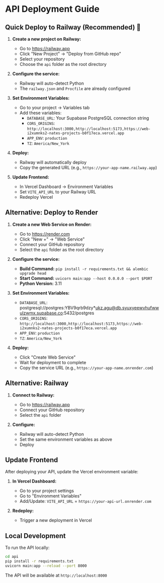 # API Deployment Guide

## Quick Deploy to Railway (Recommended) 🚀

1. **Create a new project on Railway:**
   - Go to https://railway.app
   - Click "New Project" → "Deploy from GitHub repo"
   - Select your repository
   - Choose the `api` folder as the root directory

2. **Configure the service:**
   - Railway will auto-detect Python
   - The `railway.json` and `Procfile` are already configured

3. **Set Environment Variables:**
   - Go to your project → Variables tab
   - Add these variables:
     - `DATABASE_URL`: Your Supabase PostgreSQL connection string
     - `CORS_ORIGINS`: `http://localhost:3000,http://localhost:5173,https://web-i2xumnks2-nates-projects-b0f17eca.vercel.app`
     - `APP_ENV`: `production`
     - `TZ`: `America/New_York`

4. **Deploy:**
   - Railway will automatically deploy
   - Copy the generated URL (e.g., `https://your-app-name.railway.app`)

5. **Update Frontend:**
   - In Vercel Dashboard → Environment Variables
   - Set `VITE_API_URL` to your Railway URL
   - Redeploy Vercel

## Alternative: Deploy to Render

1. **Create a new Web Service on Render:**
   - Go to https://render.com
   - Click "New +" → "Web Service"
   - Connect your GitHub repository
   - Select the `api` folder as the root directory

2. **Configure the service:**
   - **Build Command:** `pip install -r requirements.txt && alembic upgrade head`
   - **Start Command:** `uvicorn main:app --host 0.0.0.0 --port $PORT`
   - **Python Version:** 3.11

3. **Set Environment Variables:**
   - `DATABASE_URL`: postgresql://postgres:YBV9qrb9dzy*ukz.agu@db.syuxyeewvhufwwulzwmx.supabase.co:5432/postgres
   - `CORS_ORIGINS`: `http://localhost:3000,http://localhost:5173,https://web-i2xumnks2-nates-projects-b0f17eca.vercel.app`
   - `APP_ENV`: `production`
   - `TZ`: `America/New_York`

4. **Deploy:**
   - Click "Create Web Service"
   - Wait for deployment to complete
   - Copy the service URL (e.g., `https://your-app-name.onrender.com`)

## Alternative: Railway

1. **Connect to Railway:**
   - Go to https://railway.app
   - Connect your GitHub repository
   - Select the `api` folder

2. **Configure:**
   - Railway will auto-detect Python
   - Set the same environment variables as above
   - Deploy

## Update Frontend

After deploying your API, update the Vercel environment variable:

1. **In Vercel Dashboard:**
   - Go to your project settings
   - Go to "Environment Variables"
   - Add/Update: `VITE_API_URL` = `https://your-api-url.onrender.com`

2. **Redeploy:**
   - Trigger a new deployment in Vercel

## Local Development

To run the API locally:

```bash
cd api
pip install -r requirements.txt
uvicorn main:app --reload --port 8000
```

The API will be available at `http://localhost:8000`
